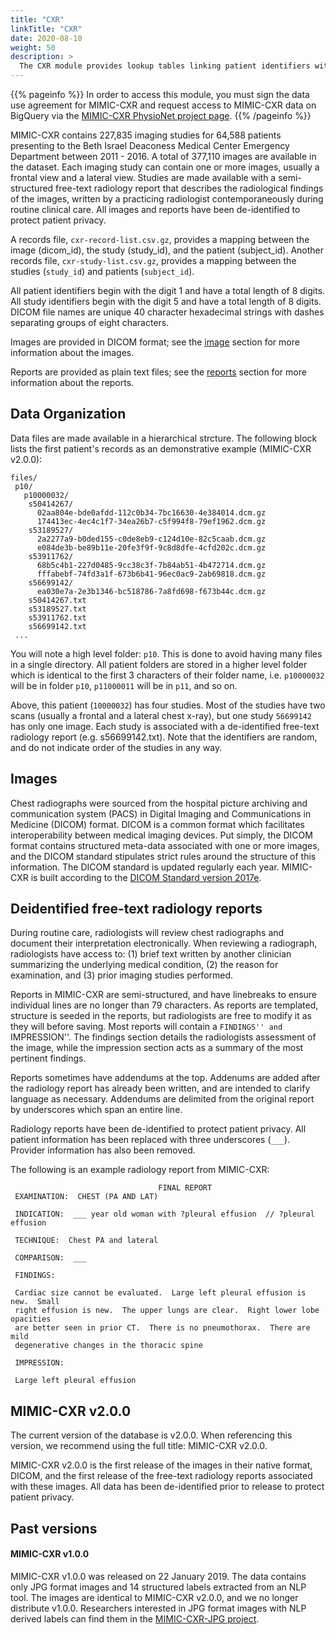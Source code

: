 ```yaml
---
title: "CXR"
linkTitle: "CXR"
date: 2020-08-10
weight: 50
description: >
  The CXR module provides lookup tables linking patient identifiers with MIMIC-CXR `study_id` and `dicom_id`, allowing analysis of patient chest x-rays with the associated clinical data.
---
```



{{% pageinfo %}}
In order to access this module, you must sign the data use agreement for MIMIC-CXR and request access to MIMIC-CXR data on BigQuery via the [MIMIC-CXR PhysioNet project page](https://physionet.org/content/mimic-cxr/).
{{% /pageinfo %}}


MIMIC-CXR contains 227,835 imaging studies for 64,588 patients presenting to the Beth Israel Deaconess Medical Center Emergency Department between 2011 - 2016. A total of 377,110 images are available in the dataset.
Each imaging study can contain one or more images, usually a frontal view and a lateral view.
Studies are made available with a semi-structured free-text radiology report that describes the radiological findings of the images, written by a practicing radiologist contemporaneously during routine clinical care.
All images and reports have been de-identified to protect patient privacy.

A records file, `cxr-record-list.csv.gz`, provides a mapping between the image (dicom_id), the study (study_id), and the patient (subject_id).
Another records file, `cxr-study-list.csv.gz`, provides a mapping between the studies (`study_id`) and patients (`subject_id`).

All patient identifiers begin with the digit 1 and have a total length of 8 digits.
All study identifiers begin with the digit 5 and have a total length of 8 digits.
DICOM file names are unique 40 character hexadecimal strings with dashes separating groups of eight characters.

Images are provided in DICOM format; see the [image](#images) section for more information about the images.

Reports are provided as plain text files; see the [reports](#reports) section for more information about the reports.

## Data Organization

Data files are made available in a hierarchical strcture.
The following block lists the first patient's records as an demonstrative example (MIMIC-CXR v2.0.0):

```
files/
 p10/
   p10000032/
    s50414267/
      02aa804e-bde0afdd-112c0b34-7bc16630-4e384014.dcm.gz
      174413ec-4ec4c1f7-34ea26b7-c5f994f8-79ef1962.dcm.gz
    s53189527/
      2a2277a9-b0ded155-c0de8eb9-c124d10e-82c5caab.dcm.gz
      e084de3b-be89b11e-20fe3f9f-9c8d8dfe-4cfd202c.dcm.gz
    s53911762/
      68b5c4b1-227d0485-9cc38c3f-7b84ab51-4b472714.dcm.gz
      fffabebf-74fd3a1f-673b6b41-96ec0ac9-2ab69818.dcm.gz
    s56699142/
      ea030e7a-2e3b1346-bc518786-7a8fd698-f673b44c.dcm.gz
    s50414267.txt
    s53189527.txt
    s53911762.txt
    s56699142.txt
 ...
 ```

You will note a high level folder: `p10`. This is done to avoid having many files in a single directory.
All patient folders are stored in a higher level folder which is identical to the first 3 characters of their folder name, i.e. `p10000032` will be in folder `p10`, `p11000011` will be in `p11`, and so on.


Above, this patient (`10000032`) has four studies. Most of the studies have two scans (usually a frontal and a lateral chest x-ray), but one study `56699142` has only one image.
Each study is associated with a de-identified free-text radiology report (e.g. s56699142.txt).
Note that the identifiers are random, and do not indicate order of the studies in any way.

## Images

Chest radiographs were sourced from the hospital picture archiving and communication system (PACS) in Digital Imaging and Communications in Medicine (DICOM) format.
DICOM is a common format which facilitates interoperability between medical imaging devices. Put simply, the DICOM format contains structured meta-data associated with one or more images, and the DICOM standard stipulates strict rules around the structure of this information.
The DICOM standard is updated regularly each year. MIMIC-CXR is built according to the [DICOM Standard version 2017e](http://dicom.nema.org/medical/dicom/2017e/).

<!--
If you have never worked with DICOM images before, we highly recommend you work through our [tutorial on working with DICOMs]() 


The PACS workstation used by clinicans to view images allows for dynamic adjustment of the mapping between pixel value and grey-level display (``windowing''), side-by-side comparison with previous imaging, overlaying of patient demographics, and overlaying of imaging technique. Reports are  transcribed during reading of an image series using a real-time computer voice recognition service.
-->

## Deidentified free-text radiology reports

During routine care, radiologists will review chest radiographs and document their interpretation electronically.
When reviewing a radiograph, radiologists have access to: (1) brief text written by another clinician summarizing the underlying medical condition, (2) the reason for examination, and (3) prior imaging studies performed.

Reports in MIMIC-CXR are semi-structured, and have linebreaks to ensure individual lines are no longer than 79 characters.
As reports are templated, structure is seeded in the reports, but radiologists are free to modify it as they will before saving.
Most reports will contain a ``FINDINGS'' and ``IMPRESSION''. The findings section details the radiologists assessment of the image, while the impression section acts as a summary of the most pertinent findings.

Reports sometimes have addendums at the top. Addenums are added after the radiology report has already been written, and are intended to clarify language as necessary. Addendums are delimited from the original report by underscores which span an entire line.

Radiology reports have been de-identified to protect patient privacy. All patient information has been replaced with three underscores (`___`). Provider information has also been removed.

The following is an example radiology report from MIMIC-CXR:

```
                                 FINAL REPORT
 EXAMINATION:  CHEST (PA AND LAT)
 
 INDICATION:  ___ year old woman with ?pleural effusion  // ?pleural effusion
 
 TECHNIQUE:  Chest PA and lateral
 
 COMPARISON:  ___
 
 FINDINGS: 
 
 Cardiac size cannot be evaluated.  Large left pleural effusion is new.  Small
 right effusion is new.  The upper lungs are clear.  Right lower lobe opacities
 are better seen in prior CT.  There is no pneumothorax.  There are mild
 degenerative changes in the thoracic spine
 
 IMPRESSION: 
 
 Large left pleural effusion
```

## MIMIC-CXR v2.0.0

The current version of the database is v2.0.0. When referencing this version, we recommend using the full title: MIMIC-CXR v2.0.0.

MIMIC-CXR v2.0.0 is the first release of the images in their native format, DICOM, and the first release of the free-text radiology reports associated with these images. All data has been de-identified prior to release to protect patient privacy.


## Past versions

#### MIMIC-CXR v1.0.0

MIMIC-CXR v1.0.0 was released on 22 January 2019.
The data contains only JPG format images and 14 structured labels extracted from an NLP tool.
The images are identical to MIMIC-CXR v2.0.0, and we no longer distribute v1.0.0.
Researchers interested in JPG format images with NLP derived labels can find them in the [MIMIC-CXR-JPG project](https://physionet.org/content/mimic-cxr-jpg/).